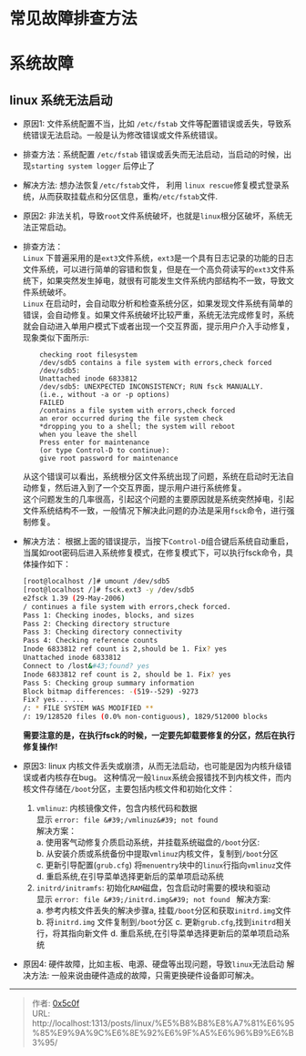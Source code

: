 # 常见故障排查方法


# 系统故障 
## linux 系统无法启动 
- 原因1: 文件系统配置不当，比如 `/etc/fstab` 文件等配置错误或丢失，导致系统错误无法启动。一般是认为修改错误或文件系统错误。
- 排查方法：系统配置 `/etc/fstab` 错误或丢失而无法启动，当启动的时候，出现`starting system logger` 后停止了
- 解决方法: 想办法恢复`/etc/fstab`文件， 利用 `linux rescue`修复模式登录系统，从而获取挂载点和分区信息，重构`/etc/fstab`文件.

- 原因2: 非法关机，导致`root`文件系统破坏，也就是`linux`根分区破坏，系统无法正常启动。
- 排查方法：  
    `Linux` 下普遍采用的是`ext3`文件系统，`ext3`是一个具有日志记录的功能的日志文件系统，可以进行简单的容错和恢复，但是在一个高负荷读写的`ext3`文件系统下，如果突然发生掉电，就很有可能发生文件系统内部结构不一致，导致文件系统破坏。  
    `Linux` 在启动时，会自动取分析和检查系统分区，如果发现文件系统有简单的错误，会自动修复。如果文件系统破坏比较严重，系统无法完成修复时，系统就会自动进入单用户模式下或者出现一个交互界面，提示用户介入手动修复，现象类似下面所示:  
    ```
        checking root filesystem
        /dev/sdb5 contains a file system with errors,check forced
        /dev/sdb5:
        Unattached inode 6833812
        /dev/sdb5: UNEXPECTED INCONSISTENCY; RUN fsck MANUALLY.
        (i.e., without -a or -p options)
        FAILED
        /contains a file system with errors,check forced
        an eror occurred during the file system check
        *dropping you to a shell; the system will reboot
        when you leave the shell
        Press enter for maintenance 
        (or type Control-D to continue):
        give root password for maintenance
    ```
    从这个错误可以看出，系统根分区文件系统出现了问题，系统在启动时无法自动修复，然后进入到了一个交互界面，提示用户进行系统修复。  
    这个问题发生的几率很高，引起这个问题的主要原因就是系统突然掉电，引起文件系统结构不一致，一般情况下解决此问题的办法是采用`fsck`命令，进行强制修复。  

- 解决方法： 根据上面的错误提示，当按下`Control-D`组合键后系统自动重启，当属如root密码后进入系统修复模式，在修复模式下，可以执行fsck命令，具体操作如下：  
    ```bash
    [root@localhost /]# umount /dev/sdb5
    [root@localhost /]# fsck.ext3 -y /dev/sdb5
    e2fsck 1.39 (29-May-2006)
    / continues a file system with errors,check forced.
    Pass 1: Checking inodes, blocks, and sizes
    Pass 2: Checking directory structure
    Pass 3: Checking directory connectivity
    Pass 4: Checking reference counts
    Inode 6833812 ref count is 2,should be 1. Fix? yes
    Unattached inode 6833812
    Connect to /lost&#43;found? yes
    Inode 6833812 ref count is 2, should be 1. Fix? yes
    Pass 5: Checking group summary information
    Block bitmap differences: -(519--529) -9273
    Fix? yes... ...
    /: * FILE SYSTEM WAS MODIFIED **
    /: 19/128520 files (0.0% non-contiguous), 1829/512000 blocks
    ```
    **需要注意的是，在执行fsck的时候，一定要先卸载要修复的分区，然后在执行修复操作!**  

- 原因3: linux 内核文件丢失或崩溃，从而无法启动，也可能是因为内核升级错误或者内核存在bug。
这种情况一般`linux`系统会报错找不到内核文件，而内核文件存储在`/boot`分区，主要包括内核文件和初始化文件：  

    1. `vmlinuz`: 内核镜像文件，包含内核代码和数据  
        显示 `error: file &#39;/vmlinuz&#39; not found`  
        解决方案：   
            a. 使用客气动修复介质启动系统，并挂载系统磁盘的`/boot`分区:   
            b. 从安装介质或系统备份中提取`vmlinuz`内核文件，复制到`/boot`分区  
            c. 更新引导配置(`grub.cfg`) 将`menuentry`块中的`linux`行指向`vmlinuz`文件  
            d. 重启系统,在引导菜单选择更新后的菜单项启动系统  
    2. `initrd/initramfs`:  初始化`RAM`磁盘，包含启动时需要的模块和驱动  
        显示 `error: file &#39;/initrd.img&#39; not found `
        解决方案:   
            a. 参考内核文件丢失的解决步骤a, 挂载`/boot`分区和获取`initrd.img`文件
            b. 将`initrd.img` 文件复制到`/boot`分区
            c. 更新`grub.cfg`,找到`initrd`相关行，将其指向新文件
            d. 重启系统,在引导菜单选择更新后的菜单项启动系统

- 原因4: 硬件故障，比如主板、电源、硬盘等出现问题，导致`linux`无法启动
  解决方法: 一般来说由硬件造成的故障，只需更换硬件设备即可解决。

---

> 作者: [0x5c0f](https://blog.0x5c0f.cc)  
> URL: http://localhost:1313/posts/linux/%E5%B8%B8%E8%A7%81%E6%95%85%E9%9A%9C%E6%8E%92%E6%9F%A5%E6%96%B9%E6%B3%95/  

